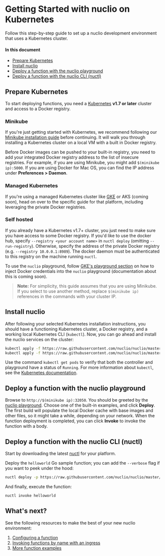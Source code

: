# Getting Started with nuclio on Kubernetes

Follow this step-by-step guide to set up a nuclio development environment that uses a Kubernetes cluster.

#### In this document

- [Prepare Kubernetes](#prepare-kubernetes)
- [Install nuclio](#install-nuclio)
- [Deploy a function with the nuclio playground](#deploy-a-function-with-the-nuclio-playground)
- [Deploy a function with the nuclio CLI (nuctl)](#deploy-a-function-with-the-nuclio-cli-nuctl)

## Prepare Kubernetes

To start deploying functions, you need a [Kubernetes](https://kubernetes.io) **v1.7 or later** cluster and access to a Docker registry.

### Minikube
If you're just getting started with Kubernetes, we recommend following our [Minikube installation guide](/docs/setup/k8s/install/k8s-install-minikube.md) before continuing. It will walk you through installing a Kubernetes cluster on a local VM with a built in Docker registry.

Before Docker images can be pushed to your built-in registry, you need to add your integrated Docker registry address to the list of insecure registries. For example, if you are using Minikube, you might add `$(minikube ip):5000`. If you are using Docker for Mac OS, you can find the IP address under **Preferences > Daemon**.

### Managed Kubernetes
If you're using a managed Kubernetes cluster like [GKE](/docs/setup/gke/getting-started-gke.md) or AKS (coming soon), head on over to the specific guide for that platform, including leveraging the private Docker registries. 

### Self hosted
If you already have a Kubernetes v1.7+ cluster, you just need to make sure you have access to some Docker registry. If you'd like to use the docker hub, specify `--registry <your account name>` in `nuctl deploy` (omitting `--run-registry`). Otherwise, specify the address of the private Docker registry (e.g. `--registry 10.0.0.1:8989`). The docker daemon must be authenticated to this registry on the machine running `nuctl`.

To use the `nuclio` playground, follow [GKE's playground section](/docs/setup/gke/getting-started-gke.md#deploy-a-function-with-the-nuclio-playground) on how to inject Docker credentials into the `nuclio` playground (documentation about this is coming soon).

> **Note:** For simplicity, this guide assumes that you are using Minikube. If you select to use another method, replace `$(minikube ip)` references in the commands with your cluster IP.

## Install nuclio

After following your selected Kubernetes installation instructions, you should have a functioning Kubernetes cluster, a Docker registry, and a working local Kubernetes CLI (`kubectl`). Now, you can go ahead and install the nuclio services on the cluster:

```sh
kubectl apply -f https://raw.githubusercontent.com/nuclio/nuclio/master/hack/k8s/resources/controller.yaml
kubectl apply -f https://raw.githubusercontent.com/nuclio/nuclio/master/hack/k8s/resources/playground.yaml
```

Use the command `kubectl get pods` to verify that both the controller and playground have a status of `Running`. For more information about `kubectl`, see the [Kubernetes documentation](https://kubernetes.io/docs/user-guide/kubectl-overview/).

## Deploy a function with the nuclio playground

Browse to `http://$(minikube ip):32050`.
You should be greeted by the [nuclio playground](/README.md#playground). Choose one of the built-in examples, and click **Deploy**. The first build will populate the local Docker cache with base images and other files, so it might take a while, depending on your network. When the function deployment is completed, you can click **Invoke** to invoke the function with a body.

## Deploy a function with the nuclio CLI (nuctl)

Start by downloading the latest [nuctl](https://github.com/nuclio/nuclio/releases) for your platform. 

Deploy the `helloworld` Go sample function; you can add the `--verbose` flag if you want to peek under the hood:

```sh
nuctl deploy -p https://raw.githubusercontent.com/nuclio/nuclio/master/hack/examples/golang/helloworld/helloworld.go --registry $(minikube ip):5000 helloworld --run-registry localhost:5000
```

And finally, execute the function:

```sh
nuctl invoke helloworld
```

## What's next?

See the following resources to make the best of your new nuclio environment:

1. [Configuring a function](/docs/concepts/configuring-a-function.md)
2. [Invoking functions by name with an ingress](/docs/concepts/k8s/function-ingress.md)
3. [More function examples](/hack/examples/README.md)

